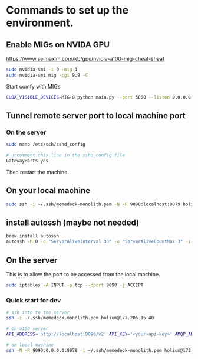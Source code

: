 # Commands to set up the environment.

## Enable MIGs on NVIDA GPU

<!-- link to the guide -->
https://www.seimaxim.com/kb/gpu/nvidia-a100-mig-cheat-sheat

```zsh  
sudo nvidia-smi -i 0 -mig 1
sudo nvidia-smi mig -cgi 9,9 -C
```

Start comfy with MIGs

```zsh
CUDA_VISIBLE_DEVICES=MIG-0 python main.py --port 5000 --listen 0.0.0.0 --cuda-device 0 --preview-method auto
```


## Tunnel remote server port to local machine port

### On the server

```zsh
sudo nano /etc/ssh/sshd_config

# uncomment this line in the sshd_config file
GatewayPorts yes
```
Then restart the machine.

## On your local machine
```zsh
sudo ssh -i ~/.ssh/memedeck-monolith.pem -N -R 9090:localhost:8079 holium@172.206.15.40 
```

## install autossh (maybe not needed)
```zsh
brew install autossh
autossh -M 0 -o "ServerAliveInterval 30" -o "ServerAliveCountMax 3" -i ~/.ssh/memedeck-monolith.pem -N -R 9090:localhost:8079 holium@172.206.15.40
```
<!-- sudo ssh -i ~/.ssh/memedeck-monolith.pem -N -R 9090:localhost:8079 holium@172.206.15.40 -->


## On the server
This is to allow the port to be accessed from the local machine.

```zsh
sudo iptables -A INPUT -p tcp --dport 9090 -j ACCEPT
```


### Quick start for dev

```zsh
# ssh into to the server
ssh -i ~/.ssh/memedeck-monolith.pem holium@172.206.15.40

# on a100 server
API_ADDRESS='http://localhost:9090/v2' API_KEY='<your-api-key>' AMQP_ADDR='amqp://api:gacdownatravKekmy9@51.8.120.154:5672/dev' python main.py --port 5001 --listen 0.0.0.0 --cuda-device 0 --preview-method auto

# on local machine
ssh -N -R 9090:0.0.0.0:8079 -i ~/.ssh/memedeck-monolith.pem holium@172.206.15.40 
```